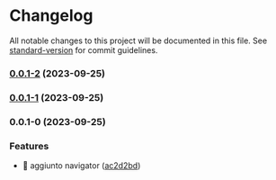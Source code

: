 # Changelog

All notable changes to this project will be documented in this file. See [standard-version](https://github.com/conventional-changelog/standard-version) for commit guidelines.

### [0.0.1-2](https://github.com/tobesrl/SDKDownload/compare/v0.0.1-1...v0.0.1-2) (2023-09-25)

### [0.0.1-1](https://github.com/tobesrl/SDKDownload/compare/v0.0.1-0...v0.0.1-1) (2023-09-25)

### 0.0.1-0 (2023-09-25)


### Features

* :construction: aggiunto navigator ([ac2d2bd](https://github.com/tobesrl/SDKDownload/commit/ac2d2bda305a5957590693383450a7f98c829810))
